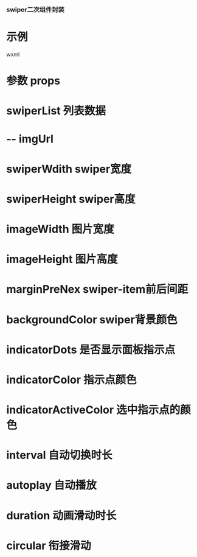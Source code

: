 ### swiper二次组件封装
# 示例
wxml
 <my-swiper swiperList="{{list}}" > </my-swiper>

# 参数 props
# swiperList  列表数据
#   -- imgUrl
# swiperWdith swiper宽度
# swiperHeight swiper高度
# imageWidth 图片宽度
# imageHeight  图片高度
# marginPreNex  swiper-item前后间距
# backgroundColor swiper背景颜色
# indicatorDots  是否显示面板指示点
# indicatorColor 指示点颜色
# indicatorActiveColor 选中指示点的颜色
# interval 自动切换时长
# autoplay 自动播放
# duration 动画滑动时长
# circular 衔接滑动
